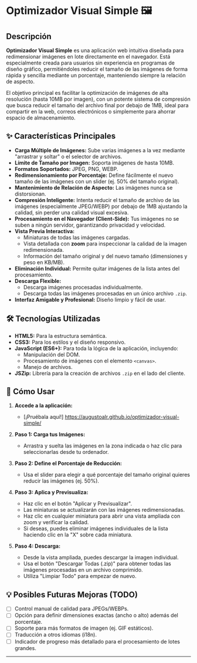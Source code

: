 # Optimizador Visual Simple 🖼️

## Descripción

**Optimizador Visual Simple** es una aplicación web intuitiva diseñada para redimensionar imágenes en lote directamente en el navegador. Está especialmente creada para usuarios sin experiencia en programas de diseño gráfico, permitiéndoles reducir el tamaño de las imágenes de forma rápida y sencilla mediante un porcentaje, manteniendo siempre la relación de aspecto.

El objetivo principal es facilitar la optimización de imágenes de alta resolución (hasta 10MB por imagen), con un potente sistema de compresión que busca reducir el tamaño del archivo final por debajo de 1MB, ideal para compartir en la web, correos electrónicos o simplemente para ahorrar espacio de almacenamiento.

## ✨ Características Principales

* **Carga Múltiple de Imágenes:** Sube varias imágenes a la vez mediante "arrastrar y soltar" o el selector de archivos.
* **Límite de Tamaño por Imagen:** Soporta imágenes de hasta 10MB.
* **Formatos Soportados:** JPEG, PNG, WEBP.
* **Redimensionamiento por Porcentaje:** Define fácilmente el nuevo tamaño de las imágenes con un slider (ej. 50% del tamaño original).
* **Mantenimiento de Relación de Aspecto:** Las imágenes nunca se distorsionan.
* **Compresión Inteligente:** Intenta reducir el tamaño de archivo de las imágenes (especialmente JPEG/WEBP) por debajo de 1MB ajustando la calidad, sin perder una calidad visual excesiva.
* **Procesamiento en el Navegador (Client-Side):** Tus imágenes no se suben a ningún servidor, garantizando privacidad y velocidad.
* **Vista Previa Interactiva:**
    * Miniaturas de todas las imágenes cargadas.
    * Vista detallada con **zoom** para inspeccionar la calidad de la imagen redimensionada.
    * Información del tamaño original y del nuevo tamaño (dimensiones y peso en KB/MB).
* **Eliminación Individual:** Permite quitar imágenes de la lista antes del procesamiento.
* **Descarga Flexible:**
    * Descarga imágenes procesadas individualmente.
    * Descarga todas las imágenes procesadas en un único archivo `.zip`.
* **Interfaz Amigable y Profesional:** Diseño limpio y fácil de usar.

## 🛠️ Tecnologías Utilizadas

* **HTML5:** Para la estructura semántica.
* **CSS3:** Para los estilos y el diseño responsivo.
* **JavaScript (ES6+):** Para toda la lógica de la aplicación, incluyendo:
    * Manipulación del DOM.
    * Procesamiento de imágenes con el elemento `<canvas>`.
    * Manejo de archivos.
* **JSZip:** Librería para la creación de archivos `.zip` en el lado del cliente.

## 🚀 Cómo Usar

1.  **Accede a la aplicación:**
    * [¡Pruébala aquí!] https://augustoalr.github.io/optimizador-visual-simple/ 

2.  **Paso 1: Carga tus Imágenes:**
    * Arrastra y suelta las imágenes en la zona indicada o haz clic para seleccionarlas desde tu ordenador.

3.  **Paso 2: Define el Porcentaje de Reducción:**
    * Usa el slider para elegir a qué porcentaje del tamaño original quieres reducir las imágenes (ej. 50%).

4.  **Paso 3: Aplica y Previsualiza:**
    * Haz clic en el botón "Aplicar y Previsualizar".
    * Las miniaturas se actualizarán con las imágenes redimensionadas.
    * Haz clic en cualquier miniatura para abrir una vista ampliada con zoom y verificar la calidad.
    * Si deseas, puedes eliminar imágenes individuales de la lista haciendo clic en la "X" sobre cada miniatura.

5.  **Paso 4: Descarga:**
    * Desde la vista ampliada, puedes descargar la imagen individual.
    * Usa el botón "Descargar Todas (.zip)" para obtener todas las imágenes procesadas en un archivo comprimido.
    * Utiliza "Limpiar Todo" para empezar de nuevo.

## 💡 Posibles Futuras Mejoras (TODO)

* [ ] Control manual de calidad para JPEGs/WEBPs.
* [ ] Opción para definir dimensiones exactas (ancho o alto) además del porcentaje.
* [ ] Soporte para más formatos de imagen (ej. GIF estáticos).
* [ ] Traducción a otros idiomas (i18n).
* [ ] Indicador de progreso más detallado para el procesamiento de lotes grandes.

---

